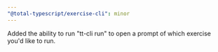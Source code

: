 ```yaml
---
"@total-typescript/exercise-cli": minor
---
```


Added the ability to run "tt-cli run" to open a prompt of which exercise you'd like to run.
